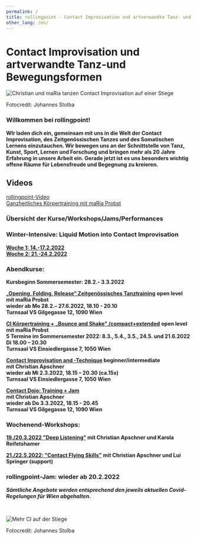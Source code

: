 ```yaml
---
permalink: /
title: rollingpoint - Contact Improvisation und artverwandte Tanz- und Bewegungsformen
other_lang: /en/
---
```

# Contact Improvisation und artverwandte Tanz-und Bewegungsformen

![Christian und maRia tanzen Contact Improvisation auf einer Stiege](/assets/uploads/dsc_1901_klein.jpg "Contact Improvisation")

Fotocredit: Johannes Stolba

### Willkommen bei rollingpoint!

**WIr laden dich ein, gemeinsam mit uns in die Welt der Contact Improvisation, des Zeitgenössischen Tanzes und des Somatischen Lernens einzutauchen. Wir bewegen uns an der Schnittstelle von Tanz, Kunst, Sport, Lernen und Forschung und bringen mehr als 20 Jahre Erfahrung in unsere Arbeit ein. Gerade jetzt ist es uns besonders wichtig offene Räume für Lebensfreude und Begegnung zu kreieren.**

## Videos

<div class="imglink"><a target="_blank" href="https://www.youtube.com/embed/kp3DqzN1Ldo"><img src="/assets/uploads/video_vorschau_rollingpoint.png" alt="" /><div>rollingpoint-Video</div></a></div>

<div class="imglink"><a target="_blank" href="https://www.youtube.com/embed/6A5otnVZAg4"><img src="/assets/uploads/video_vorschau_maria.png" alt="" /><div>Ganzheitliches Körpertraining mit maRia Probst</div></a></div>

### Übersicht der Kurse/Workshops/Jams/Performances

### **Winter-Intensive: Liquid Motion into Contact Improvisation**

[**Woche 1: 14.-17.2.2022**\
**Woche 2: 21.-24.2.2022**](https://rollingpoint.at/winterintensive)

### Abendkurse:

**Kursbeginn Sommersemester: 28.2.- 3.3.2022**

**[„Opening, Folding, Release“ Zeitgenössisches Tanztraining](/kurse#mo)** **open level**\
**mit maRia Probst**  \
**wieder ab Mo 28.2.– 27.6.2022, 18.10 - 20.10**\
**Turnsaal VS Gilgegasse 12, 1090 Wien**

**[CI Körpertraining + „Bounce and Shake" /compact+extended](/kurse#di)**  **open level**\
**mit maRia Probst**\
**5 Termine im Sommersemester 2022: 8.3., 5.4., 3.5., 24.5. und 21.6.2022**\
**Di 18.00 – 20.30**\
**Turnsaal VS Einsiedlergasse 7, 1050 Wien**

**[Contact Improvisation and -Technique](/kurse#mi) beginner/intermediate\
mit Christian Apschner\
wieder ab Mi 2.3.2022, 18.15 – 20.30 (ca.15x)\
Turnsaal VS Einsiedlergasse 7, 1050 Wien**

**[Contact Dojo: Training + Jam](/dojo)**\
**mit Christian Apschner**\
**wieder ab Do 3.3.2022, 18.15 - 20.45**\
**Turnsaal VS Gilgegasse 12, 1090 Wien**

### Wochenend-Workshops:

**[19./20.3.2022 "Deep Listening"](/workshops#deeplistening) mit Christian Apschner und Karola Reifetshamer**

**[21./22.5.2022: "Contact Flying Skills"](/workshops#flying)** **mit Christian Apschner und Lui Springer (support)**

### **rollingpoint-Jam: wieder ab 20.2.2022**

***Sämtliche Angebote werden entsprechend den jeweils aktuellen Covid-Regelungen für Wien abgehalten.***

&nbsp;

![Mehr CI auf der Stiege](/assets/uploads/dsc_1941a.jpg "Mehr CI auf der Stiege")

Fotocredit: Johannes Stolba